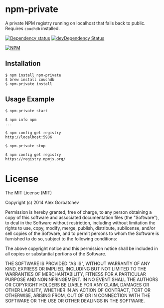 # npm-private

A private NPM registry running on localhost that falls back to public. Requires `couchdb` installed.

[![Dependency status](https://david-dm.org/alexgorbatchev/npm-private.png)](https://david-dm.org/alexgorbatchev/npm-private)
[![devDependency Status](https://david-dm.org/alexgorbatchev/npm-private/dev-status.png)](https://david-dm.org/alexgorbatchev/generator-coffee-module#info=devDependencies)

[![NPM](https://nodei.co/npm/npm-private.png?downloads=true)](https://npmjs.org/package/npm-private)

## Installation

    $ npm install npm-private
    $ brew install couchdb
    $ npm-private install

## Usage Example

    $ npm-private start

    $ npm info npm
    ...

    $ npm config get registry
    http://localhost:5986

    $ npm-private stop

    $ npm config get registry
    https://registry.npmjs.org/

# License

The MIT License (MIT)

Copyright (c) 2014 Alex Gorbatchev

Permission is hereby granted, free of charge, to any person obtaining a copy
of this software and associated documentation files (the "Software"), to deal
in the Software without restriction, including without limitation the rights
to use, copy, modify, merge, publish, distribute, sublicense, and/or sell
copies of the Software, and to permit persons to whom the Software is
furnished to do so, subject to the following conditions:

The above copyright notice and this permission notice shall be included in
all copies or substantial portions of the Software.

THE SOFTWARE IS PROVIDED "AS IS", WITHOUT WARRANTY OF ANY KIND, EXPRESS OR
IMPLIED, INCLUDING BUT NOT LIMITED TO THE WARRANTIES OF MERCHANTABILITY,
FITNESS FOR A PARTICULAR PURPOSE AND NONINFRINGEMENT. IN NO EVENT SHALL THE
AUTHORS OR COPYRIGHT HOLDERS BE LIABLE FOR ANY CLAIM, DAMAGES OR OTHER
LIABILITY, WHETHER IN AN ACTION OF CONTRACT, TORT OR OTHERWISE, ARISING FROM,
OUT OF OR IN CONNECTION WITH THE SOFTWARE OR THE USE OR OTHER DEALINGS IN
THE SOFTWARE.
